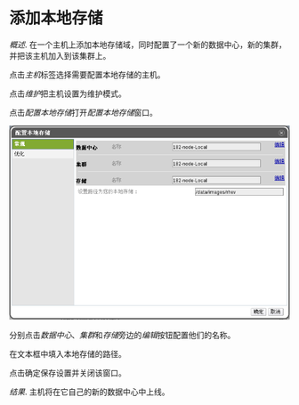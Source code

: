 # 添加本地存储

*概述*.
在一个主机上添加本地存储域，同时配置了一个新的数据中心，新的集群，并把该主机加入到该集群上。

点击*主机*标签选择需要配置本地存储的主机。

点击*维护*把主机设置为维护模式。

点击*配置本地存储*打开*配置本地存储*窗口。

![添加本地存储](../images/storage-add-local-fs.png)

分别点击*数据中心*、*集群*和*存储*旁边的*编辑*按钮配置他们的名称。

在文本框中填入本地存储的路径。

点击确定保存设置并关闭该窗口。

*结果*.
主机将在它自己的新的数据中心中上线。


